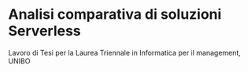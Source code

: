 # Analisi comparativa di soluzioni Serverless
Lavoro di Tesi per la Laurea Triennale in Informatica per il management, UNIBO
